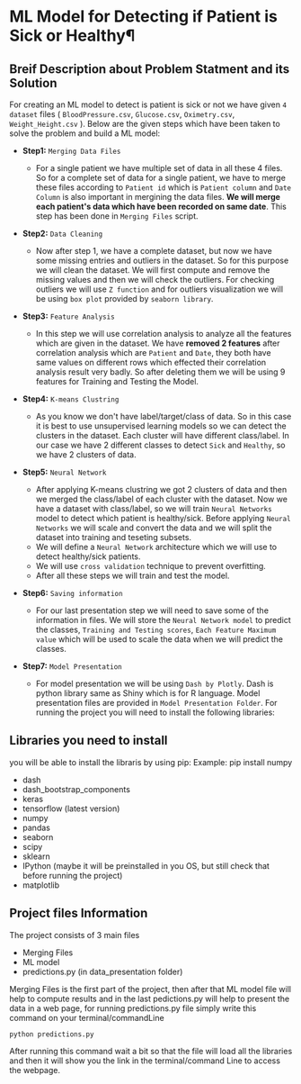 
# ML Model for Detecting if Patient is Sick or Healthy¶
## Breif Description about Problem Statment and its Solution
For creating an ML model to detect is patient is sick or not we have given `4 dataset` files ( `BloodPressure.csv`, `Glucose.csv`, `Oximetry.csv`, `Weight_Height.csv` ). Below are the given steps which have been taken to solve the problem and build a ML model:

- **Step1:** `Merging Data Files`
    - For a single patient we have multiple set of data in all these 4 files. So for a complete set of data for a  single patient, we have to merge these files according to `Patient id` which is `Patient column` and `Date Column` is also important in mergining the data files. **We will merge each patient's data which have been recorded on same date**. This step has been done in `Merging Files` script.  
    

- **Step2:** `Data Cleaning`
    - Now after step 1, we have a complete dataset, but now we have some missing entries and outliers in the dataset. So for this purpose we will clean the dataset. We will first compute and remove the missing values and then we will check the outliers. For checking outliers we will use `Z function` and for outliers visualization we will be using `box plot` provided by `seaborn library`.


- **Step3:** `Feature Analysis`
    - In this step we will use correlation analysis to analyze all the features which are given in the dataset. We have **removed 2 features** after correlation analysis which are `Patient` and `Date`, they both have same values on different rows which effected their correlation analysis result very badly. So after deleting them we will be using 9 features for Training and Testing the Model.
    
    
- **Step4:** `K-means Clustring`
    - As you know we don't have label/target/class of data. So in this case it is best to use unsupervised learning models so we can detect the clusters in the dataset. Each cluster will have different class/label. In our case we have 2 different classes to detect `Sick` and `Healthy`, so we have 2 clusters of data.
    
    
- **Step5:** `Neural Network`
    - After applying K-means clustring we got 2 clusters of data and then we merged the class/label of each cluster with the dataset. Now we have a dataset with class/label, so we will train `Neural Networks` model to detect which patient is healthy/sick. Before applying `Neural Networks` we will scale and convert the data and we will split the dataset into training and teseting subsets.
    - We will define a `Neural Network` architecture which we will use to detect healthy/sick patients.
    - We will use `cross validation` technique to prevent overfitting.
    - After all these steps we will train and test the model.
    
    
- **Step6:** `Saving information`
    - For our last presentation step we will need to save some of the information in files. We will store the `Neural Network model` to predict the classes, `Training and Testing scores`, `Each Feature Maximum value` which will be used to scale the data when we will predict the classes.
    

- **Step7:** `Model Presentation`
    - For model presentation we will be using `Dash by Plotly`. Dash is python library same as Shiny which is for R language. Model presentation files are provided in `Model Presentation Folder`. 
For running the project you will need to install the following libraries:


## Libraries you need to install
you will be able to install the libraris by using pip:
Example: pip install numpy

* dash
* dash_bootstrap_components 
* keras
* tensorflow (latest version)
* numpy
* pandas
* seaborn
* scipy
* sklearn
* IPython (maybe it will be preinstalled in you OS, but still check that before running the project)
* matplotlib


## Project files Information
The project consists of 3 main files

* Merging Files
* ML model
* predictions.py (in data_presentation folder) 

Merging Files is the first part of the project, then after that ML model file will help to compute
results and in the last pedictions.py will help to present the data in a web page, for running 
predictions.py file simply write this command on your terminal/commandLine
```
python predictions.py
```
After running this command wait a bit so that the file will load all the libraries 
and then it will show you the link in the terminal/command Line to access the webpage.
